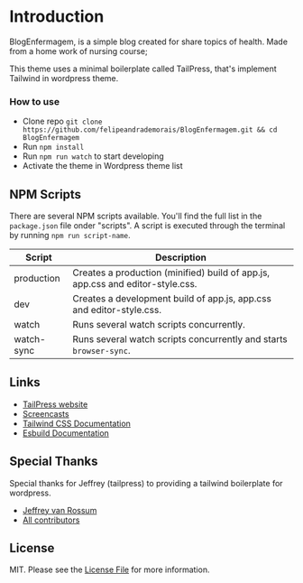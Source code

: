 # Introduction

BlogEnfermagem, is a simple blog created for share topics of health. Made from a home work of nursing course;  

This theme uses a minimal boilerplate called TailPress, that's implement Tailwind in wordpress theme.


### How to use

* Clone repo `git clone https://github.com/felipeandrademorais/BlogEnfermagem.git && cd BlogEnfermagem`
* Run `npm install`
* Run `npm run watch` to start developing
* Activate the theme in Wordpress theme list

## NPM Scripts

There are several NPM scripts available. You'll find the full list in the `package.json` file onder "scripts". A script is executed through the terminal by running `npm run script-name`.

| Script     | Description                                                                    |
|------------|--------------------------------------------------------------------------------|
| production | Creates a production (minified) build of app.js, app.css and editor-style.css. |
| dev        | Creates a development build of app.js, app.css and editor-style.css.           |
| watch      | Runs several watch scripts concurrently.                                       |
| watch-sync | Runs several watch scripts concurrently and starts `browser-sync`.             |


## Links

* [TailPress website](https://tailpress.io)
* [Screencasts](https://www.youtube.com/playlist?list=PL6GBdOp044SHIOSCZejodwr1HcYsC43wG)
* [Tailwind CSS Documentation](https://tailwindcss.com/docs)
* [Esbuild Documentation](https://esbuild.github.io)

## Special Thanks

Special thanks for Jeffrey (tailpress) to providing a tailwind boilerplate for wordpress. 

* [Jeffrey van Rossum](https://github.com/jeffreyvr)
* [All contributors](https://github.com/jeffreyvr/tailpress/graphs/contributors)

## License

MIT. Please see the [License File](/LICENSE) for more information.